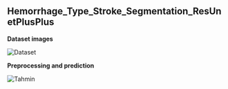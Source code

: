 ## Hemorrhage_Type_Stroke_Segmentation_ResUnetPlusPlus
**Dataset images**

![Dataset](https://user-images.githubusercontent.com/59391291/149768579-cdcc5796-4595-4faa-826c-be53578166a1.PNG)


**Preprocessing and prediction**

![Tahmin](https://user-images.githubusercontent.com/59391291/149768698-ce1f5bff-0bfb-4470-8434-f8ec526620ca.png)
